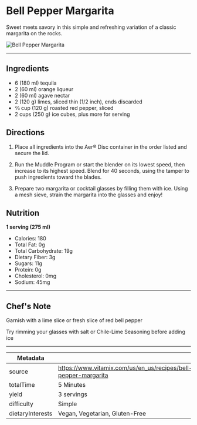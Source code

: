 # Bell Pepper Margarita

Sweet meets savory in this simple and refreshing variation of a classic margarita on the rocks.

![Bell Pepper Margarita](https://www.vitamix.com/content/dam/vitamix/home/recipes/q3-2025/BellPepperMargarita__470x449.jpg)

---

## Ingredients

- 6 (180 ml) tequila
- 2 (60 ml) orange liqueur
- 2 (60 ml) agave nectar
- 2 (120 g) limes, sliced thin (1/2 inch), ends discarded
- ⅔ cup (120 g) roasted red pepper, sliced
- 2 cups (250 g) ice cubes, plus more for serving

## Directions

1. Place all ingredients into the Aer® Disc container in the order listed and secure the lid.

2. Run the Muddle Program or start the blender on its lowest speed, then increase to its highest speed. Blend for 40 seconds, using the tamper to push ingredients toward the blades.

3. Prepare two margarita or cocktail glasses by filling them with ice. Using a mesh sieve, strain the margarita into the glasses and enjoy!

## Nutrition

**1 serving (275 ml)**

- Calories: 180
- Total Fat: 0g
- Total Carbohydrate: 19g
- Dietary Fiber: 3g
- Sugars: 11g
- Protein: 0g
- Cholesterol: 0mg
- Sodium: 45mg

---

## Chef's Note

Garnish with a lime slice or fresh slice of red bell pepper

Try rimming your glasses with salt or Chile-Lime Seasoning before adding ice

---

| Metadata |  |
| --- | --- |
| source | https://www.vitamix.com/us/en_us/recipes/bell-pepper-margarita |
| totalTime | 5 Minutes |
| yield | 3 servings |
| difficulty | Simple |
| dietaryInterests | Vegan, Vegetarian, Gluten-Free |
